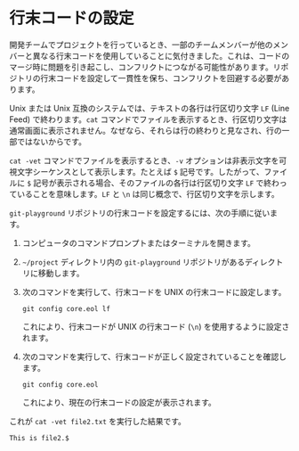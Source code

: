 # 行末コードの設定

開発チームでプロジェクトを行っているとき、一部のチームメンバーが他のメンバーと異なる行末コードを使用していることに気付きました。これは、コードのマージ時に問題を引き起こし、コンフリクトにつながる可能性があります。リポジトリの行末コードを設定して一貫性を保ち、コンフリクトを回避する必要があります。

Unix または Unix 互換のシステムでは、テキストの各行は行区切り文字 `LF` (Line Feed) で終わります。`cat` コマンドでファイルを表示するとき、行区切り文字は通常画面に表示されません。なぜなら、それらは行の終わりと見なされ、行の一部ではないからです。

`cat -vet` コマンドでファイルを表示するとき、`-v` オプションは非表示文字を可視文字シーケンスとして表示します。たとえば `$` 記号です。したがって、ファイルに `$` 記号が表示される場合、そのファイルの各行は行区切り文字 `LF` で終わっていることを意味します。`LF` と `\n` は同じ概念で、行区切り文字を示します。

`git-playground` リポジトリの行末コードを設定するには、次の手順に従います。

1. コンピュータのコマンドプロンプトまたはターミナルを開きます。
2. `~/project` ディレクトリ内の `git-playground` リポジトリがあるディレクトリに移動します。
3. 次のコマンドを実行して、行末コードを UNIX の行末コードに設定します。

   ```shell
   git config core.eol lf
   ```

   これにより、行末コードが UNIX の行末コード (`\n`) を使用するように設定されます。

4. 次のコマンドを実行して、行末コードが正しく設定されていることを確認します。

   ```shell
   git config core.eol
   ```

   これにより、現在の行末コードの設定が表示されます。

これが `cat -vet file2.txt` を実行した結果です。

```shell
This is file2.$
```
